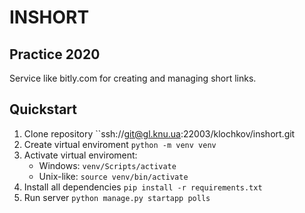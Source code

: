 # INSHORT

## Practice 2020
Service like bitly.com for creating and managing short links.

## Quickstart
1. Clone repository ``ssh://git@gl.knu.ua:22003/klochkov/inshort.git
2. Create virtual enviroment `python -m venv venv`
3. Activate virtual enviroment:
    * Windows: `venv/Scripts/activate`
    * Unix-like: `source venv/bin/activate` 
4. Install all dependencies `pip install -r requirements.txt`
5. Run server `python manage.py startapp polls`

